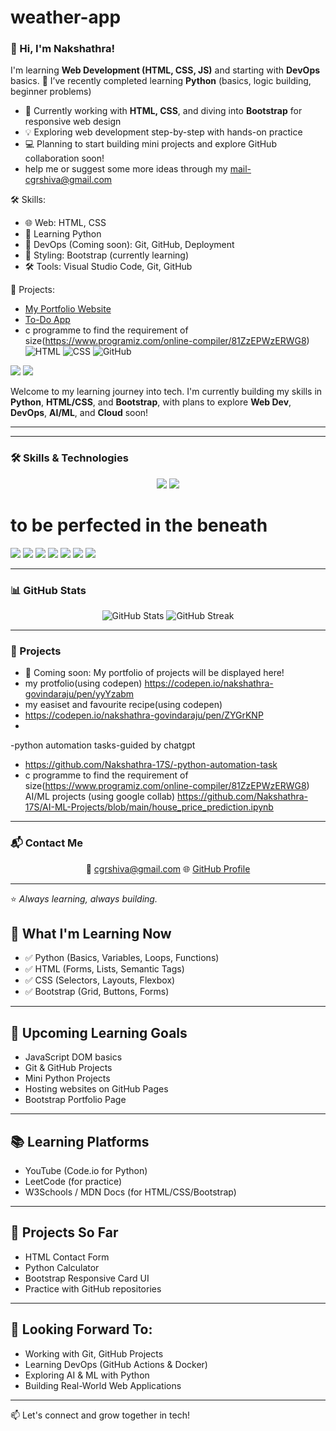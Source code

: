 
# weather-app
### 👋 Hi, I'm Nakshathra!
I'm learning **Web Development (HTML, CSS, JS)** and starting with **DevOps** basics.
🌱 I’ve recently completed learning **Python** (basics, logic building, beginner problems)
- 🎨 Currently working with **HTML, CSS**, and diving into **Bootstrap** for responsive web design
- 💡 Exploring web development step-by-step with hands-on practice
- 💻 Planning to start building mini projects and explore GitHub collaboration soon!
- help me or suggest some more ideas through my mail-cgrshiva@gmail.com

🛠️ Skills:
- 🌐 Web: HTML, CSS
- 🐍 Learning Python
- 🚀 DevOps (Coming soon): Git, GitHub, Deployment 
- 🎨 Styling: Bootstrap (currently learning)
- 🛠️ Tools: Visual Studio Code, Git, GitHub

📌 Projects:
- [My Portfolio Website](https://github.com/yourname/portfolio-site)
- [To-Do App](https://github.com/yourname/todo-app)
-  c programme to find the requirement of size(https://www.programiz.com/online-compiler/81ZzEPWzERWG8)
![HTML](https://img.shields.io/badge/HTML5-orange?logo=html5)
![CSS](https://img.shields.io/badge/CSS3-blue?logo=css3)
![GitHub](https://img.shields.io/badge/GitHub-grey?logo=github)
<img src="https://img.shields.io/badge/Python-3776AB?style=for-the-badge&logo=python&logoColor=white" />
  <img src="https://img.shields.io/badge/Bootstrap-7952B3?style=for-the-badge&logo=bootstrap&logoColor=white" />

Welcome to my learning journey into tech. I'm currently building my skills in **Python**, **HTML/CSS**, and **Bootstrap**, with plans to explore **Web Dev**, **DevOps**, **AI/ML**, and **Cloud** soon!

---
<!-- GitHub Profile README for Nakshathra-17S -->



---

### 🛠 Skills & Technologies

<p align="center">
  <img src="https://img.shields.io/badge/Python-3776AB?style=for-the-badge&logo=python&logoColor=white" />
  <img src="https://img.shields.io/badge/Bootstrap-7952B3?style=for-the-badge&logo=bootstrap&logoColor=white" />
 <h1>to be perfected in the beneath</h1> 

  
  <img src="https://img.shields.io/badge/Web%20Development-000000?style=for-the-badge&logo=html5&logoColor=white" />
  <img src="https://img.shields.io/badge/AI%2FML-FF6F00?style=for-the-badge&logo=tensorflow&logoColor=white" />
  <img src="https://img.shields.io/badge/Generative%20AI-8A2BE2?style=for-the-badge&logo=openai&logoColor=white" />
  <img src="https://img.shields.io/badge/DevOps-0A0A0A?style=for-the-badge&logo=githubactions&logoColor=white" />
  <img src="https://img.shields.io/badge/Cloud%20%26%20Hosting-4285F4?style=for-the-badge&logo=googlecloud&logoColor=white" />
  <img src="https://img.shields.io/badge/Databases-4479A1?style=for-the-badge&logo=mysql&logoColor=white" />
  <img src="https://img.shields.io/badge/Programming%20Languages-4CAF50?style=for-the-badge&logo=c&logoColor=white" />
</p>

---

### 📊 GitHub Stats

<p align="center">
  <img src="https://github-readme-stats.vercel.app/api?username=Nakshathra-17S&show_icons=true&theme=radical" alt="GitHub Stats" />
  <img src="https://github-readme-streak-stats.herokuapp.com/?user=Nakshathra-17S&theme=radical" alt="GitHub Streak" />
</p>

---

### 📂 Projects
- 🚧 Coming soon: My portfolio of projects will be displayed here!
- my protfolio(using codepen)
https://codepen.io/nakshathra-govindaraju/pen/yyYzabm
- my easiset and favourite recipe(using codepen)
- https://codepen.io/nakshathra-govindaraju/pen/ZYGrKNP
- 
-python automation tasks-guided by chatgpt
- https://github.com/Nakshathra-17S/-python-automation-task
- c programme to find the requirement of size(https://www.programiz.com/online-compiler/81ZzEPWzERWG8)
AI/ML projects (using google collab)
https://github.com/Nakshathra-17S/AI-ML-Projects/blob/main/house_price_prediction.ipynb

---

### 📬 Contact Me

<p align="center">
  📧 <a href="mailto:cgrshiva@gmail.com">cgrshiva@gmail.com</a>  
  🌐 <a href="https://github.com/Nakshathra-17S">GitHub Profile</a>
</p>

---
⭐ *Always learning, always building.*


## 🧠 What I'm Learning Now
- ✅ Python (Basics, Variables, Loops, Functions)
- ✅ HTML (Forms, Lists, Semantic Tags)
- ✅ CSS (Selectors, Layouts, Flexbox)
- ✅ Bootstrap (Grid, Buttons, Forms)

---

## 🚀 Upcoming Learning Goals
- JavaScript DOM basics  
- Git & GitHub Projects  
- Mini Python Projects  
- Hosting websites on GitHub Pages  
- Bootstrap Portfolio Page

---

## 📚 Learning Platforms
- YouTube (Code.io for Python)
- LeetCode (for practice)
- W3Schools / MDN Docs (for HTML/CSS/Bootstrap)

---

## 📌 Projects So Far
- HTML Contact Form  
- Python Calculator  
- Bootstrap Responsive Card UI  
- Practice with GitHub repositories

---

## 🌱 Looking Forward To:
- Working with Git, GitHub Projects  
- Learning DevOps (GitHub Actions & Docker)  
- Exploring AI & ML with Python  
- Building Real-World Web Applications

---

📫 Let's connect and grow together in tech!
